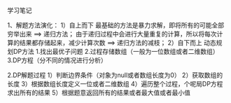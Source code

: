 学习笔记

1、解题方法演化：
    1）自上而下
        最基础的方法是暴力求解，即将所有的可能全部穷举出来 ==> 递归方法；
        由于递归过程中会进行大量重复的计算，所以将每次计算的结果都存储起来，减少计算次数 ==> 递归方法的减枝；
    2）自下而上
        动态规划DP方法
        1.找出最优子问题
        2.过程存储数组（一般为一位数组或者二维数组）
        3.DP方程（分不同的情况进行分析）
        
2.DP解题过程
    1）判断边界条件（对象为null或者数组长度为0）
    2）获取数组的长度
    3）根据数组长度定义一位或者二维数组
    4）遍历整个过程，个呢局DP方程求出所有的结果
    5）根据题意返回所有的结果或者最大值或者最小值
        
    